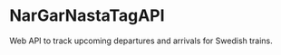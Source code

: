NarGarNastaTagAPI
=================

Web API to track upcoming departures and arrivals for Swedish trains.
